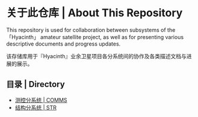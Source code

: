 # 关于此仓库 | About This Repository  

This repository is used for collaboration between subsystems of the 「Hyacinth」 amateur satellite project, as well as for presenting various descriptive documents and progress updates.

该存储库用于『Hyacinth』业余卫星项目各分系统间的协作及各类描述文档与进展的展示。  

## 目录 | Directory  
- [测控分系统 | COMMS](https://github.com/HyacinthSat/COMMS)
- [结构分系统 | STR](https://github.com/HyacinthSat/STR)
